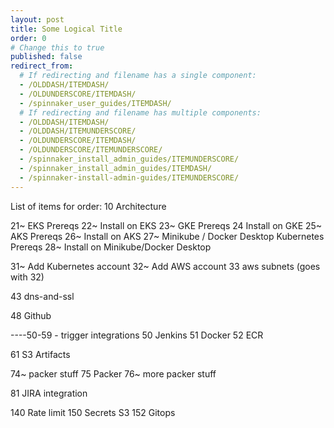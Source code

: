 ```yaml
---
layout: post
title: Some Logical Title
order: 0
# Change this to true
published: false
redirect_from:
  # If redirecting and filename has a single component:
  - /OLDDASH/ITEMDASH/
  - /OLDUNDERSCORE/ITEMDASH/
  - /spinnaker_user_guides/ITEMDASH/
  # If redirecting and filename has multiple components:
  - /OLDDASH/ITEMDASH/
  - /OLDDASH/ITEMUNDERSCORE/
  - /OLDUNDERSCORE/ITEMDASH/
  - /OLDUNDERSCORE/ITEMUNDERSCORE/
  - /spinnaker_install_admin_guides/ITEMUNDERSCORE/
  - /spinnaker_install_admin_guides/ITEMDASH/
  - /spinnaker-install-admin-guides/ITEMUNDERSCORE/
---
```


List of items for order:
10  Architecture

21~ EKS Prereqs
22~ Install on EKS
23~ GKE Prereqs
24 Install on GKE
25~ AKS Prereqs
26~ Install on AKS
27~ Minikube / Docker Desktop Kubernetes Prereqs
28~ Install on Minikube/Docker Desktop

31~ Add Kubernetes account
32~ Add AWS account
33  aws subnets (goes with 32)

43  dns-and-ssl



48  Github

----50-59 - trigger integrations
50  Jenkins
51 Docker
52 ECR

61 S3 Artifacts

74~ packer stuff
75  Packer
76~ more packer stuff

81 JIRA integration

140 Rate limit
150 Secrets S3
152 Gitops